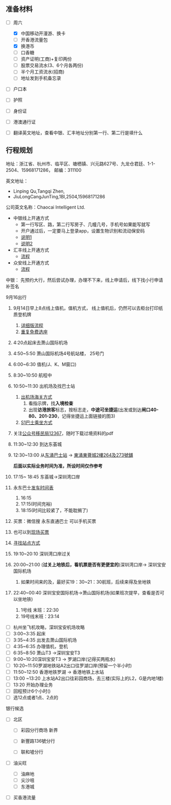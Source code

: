 ## 准备材料

- [ ] 周六

  - [x] 中国移动开漫游、换卡
  - [ ] 开香港流量包
  - [x] 换港币
  - [ ] 口香糖
  - [ ] 资产证明(工商)+复印两份
  - [ ] 股票交易流水(3、6个月各两份)
  - [ ] 半个月工资流水(招商)
  - [ ] 地址发到手机备忘录

- [ ] 户口本

- [ ] 护照

- [ ] 身份证

- [ ] 港澳通行证

- [ ] 翻译英文地址，查看中银、汇丰地址分别第一行、第二行是填什么

  

## 行程规划

地址：浙江省、杭州市、临平区、塘栖镇、兴元路627号、九龙仓君廷、1-1-2504、15968171286， 邮编：311100

英文地址：

- Linping Qu,Tangqi Zhen,
- JiuLongCangJunTing,1Bl,2504,15968171286

公司英文名称：Chaocai Intelligent Ltd.

- 中银线上开通方式
  - 第一行写区、路，第二行写房子、几幢几号，手机号如果能写就写
  - 开户通过后，一定要马上登录app，设置生物识别和流动保安码
  - [说明1](https://www.xiaohongshu.com/explore/68b96852000000001c00cef0?xsec_token=AB7Ppb7NkyInOiZV68VLqUnzNJbSayc0-PfvcOrN4snns=&xsec_source=pc_search&source=web_search_result_notes)
  - [说明2](https://www.xiaohongshu.com/explore/68bd032a000000001d0183bb?xsec_token=ABPgnQbg9ciVQgLWCNUH7dvIuMlnSqbYl2VkbsDwf4WIU=&xsec_source=pc_search&source=web_search_result_notes)
- 汇丰线上开通方式
  - [流程](https://www.xiaohongshu.com/explore/68b56112000000001b033fc0?xsec_token=ABu7URCWmMTTRN5ZxlFrVEDTaJE4LD3FHSq5zhL5A3Hjk=&xsec_source=pc_search&source=web_explore_feed)
- 众安线上开通方式
  - [流程](https://www.xiaohongshu.com/explore/68ad7bae000000001b022ccd?xsec_token=ABXZXxTkZUL2GGAcJLtOBEPX51DjmugVqnDIW9CSp7HQ0=&xsec_source=pc_search&source=web_search_result_notes)


中银： 先预约大行，然后尝试办理，办理不下来，线上申请后，线下找小行申请补签名

9月16出行

1. 9月14日早上8点线上值机，值机方式， 线上值机后，仍然可以去柜台打印纸质登机牌

   1. [详细版流程](https://www.xiaohongshu.com/explore/680045ad000000001e0044b0?xsec_token=ABcl806vCxWN3QZ7SpohJvtsSy6HRgGTUTCinvDgSsk8s=&xsec_source=pc_search&source=web_search_result_notes)
   2. [重复免费选座](https://www.xiaohongshu.com/explore/68b1c42c000000001c01266e?xsec_token=ABwno375iguuVfI8qZe1XAOm500TnltJo6VeQrw5VgwYY=&xsec_source=pc_search&source=web_search_result_notes)

2. 4:20点起床去萧山国际机场

3. 4:50~5:50 萧山国际机场4号航站楼， 25号门

4. 6:00~6:30 值机(J、K、M窗口)

5. 8:30~10:50 航程中

6. 10:50~11:30 出机场及找巴士站

   1. [出机场海关方式](https://www.xiaohongshu.com/explore/68a338af000000001c03e298?xsec_token=AB5FRw7WuBz1QG0xvYHUyRcAO02Iwu0OyDRlHrl8eAW2c=&xsec_source=pc_search&source=web_search_result_notes)
      1. 看指示牌，找**入境检查**
      2. 出现**访港旅客**标志，按标志走，**中途可坐捷运**(出发或到达**闸口40-80、201-230**，记得坐捷运上面链接的图3)
   2. [S1巴士乘坐方式](https://www.xiaohongshu.com/explore/68776c320000000015021047?xsec_token=ABluXLq_8nEhJHH5LRdEfNbqlejaZUfXJhLPhb_FfhORw=&xsec_source=pc_search&source=web_search_result_notes)

7. 关注[公众号移民局12367](https://www.xiaohongshu.com/explore/66fabac6000000001b0233e2?xsec_token=ABhyE7gAYqKNMvtKNEOALX_7PnFwuAfGj7NEOcac7MPcQ=&xsec_source=pc_search&source=web_note_detail_r10)，随时下载过境资料的pdf

8. 11:30~12:30 到达东荟城

9. 12:30~13:00 从[东涌巴士站](https://maps.app.goo.gl/k2XaYbxE1mP1Dt3V8) -> [東涌東薈城2樓264及273號舖](https://maps.app.goo.gl/hX7usgzc6XNaTnmG8)

   **后面以实际业务时间为准，所设时间仅作参考**

10. 17:15~ 18:45 东荟城->深圳湾口岸

   1. 永东巴士[发车时间表](https://www.xiaohongshu.com/explore/67f219ad000000001200c6cc?xsec_token=ABAMqlGRXODPKSUgzPvLXyyhiPoN7CC1KIfkCaJB_LyVY=&xsec_source=pc_search&source=web_search_result_notes)
      1. 16:15
      2. 17:15(时间充裕)
      3. 18:15(时间比较紧了，不能耽搁了)
   2. 买票：微信搜 永东直通巴士 可以手机买票
   3. 也可以到[现场买票](https://maps.app.goo.gl/RXtUChc16NddbfD88)
   4. [寻找站点方式](https://www.xiaohongshu.com/explore/671a2e9f0000000026037dc1?xsec_token=AB3yolGZz-Ly990QqvIMJxaGXo_MoUzFkLbqYsl49T58A=&xsec_source=pc_search&source=web_search_result_notes)

11. 19:10~20:10 深圳湾口岸过关

12. 20:00~21:00 (**过关上地铁后，看机票是否有更便宜的**)深圳湾口岸-> 深圳宝安国际机场

    1. 如果时间来的及，最好买19：30~21：30航班，后续来得及坐地铁

13. 22:40~00:40 深圳宝安国际机场->萧山国际机场(如果班次提早，查看是否可以坐地铁)

    1. 1号线 末班：22:30
    2. 19号线末班：23:14













- [ ] 杭州坐飞机攻略，深圳宝安机场攻略
- [ ] 3:00~3:35 起床
- [ ] 3:35~4:35 出发去萧山国际机场
- [ ] 4:35~6:35 办理值机，登机
- [ ] 6:35~8:50 萧山T3 ->深圳宝安T3
- [ ] 9:00~10:20深圳宝安T3 -> 罗湖口岸(记得买两瓶水)
- [ ] 10:20~11:50罗湖地铁站A2出口往罗湖口岸(预留一个半小时)
- [ ] 11:50~12:50 香港地铁罗湖 -> 香港地铁上水站
- [ ] 13:00 ~13:20 上水站A2出口往彩园商场，去三楼(实际上的L2，G是内地1楼)
- [ ] 13:20 开始办理业务
- [ ] 回程预计6个小时()
- [ ] 选12点或者1点、2点的

银行候选

- [ ] 北区

  - [ ] 彩园分行商场    新界

  - [ ] 新豐路136號分行

  - [ ] 联和墟分行

- [ ] 油尖旺

  - [ ] 油麻地
  - [ ] 尖沙咀
  - [ ] 东港城

- [ ] 买香港流量











